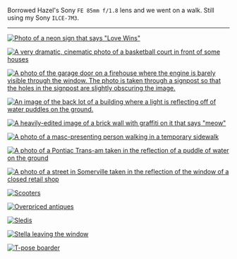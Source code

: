 Borrowed Hazel's Sony `FE 85mm f/1.8` lens and we went on a walk. Still using my Sony `ILCE-7M3`.

---

<div class="grid" markdown>

[![Photo of a neon sign that says "Love Wins"](https://media.kvmet.com/ph_2023-12-27_DSC01176_web.jpg)](https://media.kvmet.com/ph_2023-12-27_DSC01176_full.jpg)

[![A very dramatic, cinematic photo of a basketball court in front of some houses](https://media.kvmet.com/ph_2023-12-27_DSC01154_web.jpg)](https://media.kvmet.com/ph_2023-12-27_DSC01154_full.jpg)

[![A photo of the garage door on a firehouse where the engine is barely visible through the window. The photo is taken through a signpost so that the holes in the signpost are slightly obscuring the image.](https://media.kvmet.com/ph_2023-12-27_DSC01188_web.jpg)](https://media.kvmet.com/ph_2023-12-27_DSC01188_full.jpg)

[![An image of the back lot of a building where a light is reflecting off of water puddles on the ground.](https://media.kvmet.com/ph_2023-12-27_DSC01135_web.jpg)](https://media.kvmet.com/ph_2023-12-27_DSC01135_full.jpg)

[![A heavily-edited image of a brick wall with graffiti on it that says "meow"](https://media.kvmet.com/ph_2023-12-27_DSC01151_web.jpg)](https://media.kvmet.com/ph_2023-12-27_DSC01151_full.jpg)

[![A photo of a masc-presenting person walking in a temporary sidewalk](https://media.kvmet.com/ph_2023-12-27_DSC01082_web.jpg)](https://media.kvmet.com/ph_2023-12-27_DSC01082_full.jpg)

[![A photo of a Pontiac Trans-am taken in the reflection of a puddle of water on the ground](https://media.kvmet.com/ph_2023-12-27_DSC01087_web.jpg)](https://media.kvmet.com/ph_2023-12-27_DSC01087_full.jpg)

[![A photo of a street in Somerville taken in the reflection of the window of a closed retail shop](https://media.kvmet.com/ph_2023-12-27_DSC01116_web.jpg)](https://media.kvmet.com/ph_2023-12-27_DSC01116_full.jpg)

[![Scooters](https://media.kvmet.com/ph_2023-12-27_DSC01078_web.jpg)](https://media.kvmet.com/ph_2023-12-27_DSC01078_full.jpg)

[![Overpriced antiques](https://media.kvmet.com/ph_2023-12-27_DSC01203_web.jpg)](https://media.kvmet.com/ph_2023-12-27_DSC01203_full.jpg)

[![Sledis](https://media.kvmet.com/ph_2023-12-27_DSC01206_web.jpg)](https://media.kvmet.com/ph_2023-12-27_DSC01206_full.jpg)

[![Stella leaving the window](https://media.kvmet.com/ph_2023-12-27_DSC01211_web.jpg)](https://media.kvmet.com/ph_2023-12-27_DSC01211_full.jpg)

[![T-pose boarder](https://media.kvmet.com/ph_2023-12-27_DSC01061_web.jpg)](https://media.kvmet.com/ph_2023-12-27_DSC01061_full.jpg)

</div>